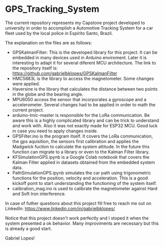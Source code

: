 # GPS_Tracking_System

The current repository represents my Capstone project developed to university in order to accomplish a Automotive Tracking System for a car fleet used by the local police in Espírito Santo, Brazil. 

The explanation on the files are as follows:
- GPSKalmanFilter: This is the developed library for this project. It can be embedded in many devices used in Arduino enviroment. Later it is interesting to adapt it for several diferent MCU architecture. The link to the repository itself is: https://github.com/gabrielbklopes/GPSKalmanFilter
- HMC5883L is the library to access the magnetometer. Some changes were applied.
- Haversine is the library that calculates the distance between two points in the globe and the bearing angle.
- MPU6050 access the sensor that incorporates a gyroscope and a accelerometer. Several changes had to be applied in order to math the current project.
- arduino-lmic-master is responsible for the LoRa communication. Be aware this is a highly complicated library and can be trick to understand and work with. Also it was not exactly made for ESP32 MCU. Good luck in case you need to apply changes inside.
- GPSFilter.ino is the program itself. It covers the LoRa communication, the gps aquisition, the sensors first calibration and applies the Madgwick fuction to calculate the system attitude. In the future this function can migrate to a library or even to the Kalman Filter library.
- KFSimulationGPS.ipynb is a Google Colab notebook that covers the Kalman Filter applied in datasets obtained from the embedded system data.
- PathSimulationGPS.ipynb simulates the car path using trigonometric functions for the position, velocity and acceleration. This is a good kickoff point to start understanding the functioning of the system itself.
- calibration_mag.ino is used to calibrate the magnetometer against Hard and Soft Iron interference.

In case of futher questions about this project fill free to reach me out on LinkedIn: https://www.linkedin.com/in/gabrielbklopes/

Notice that this project doesn't work perfectly and I stoped it when the system presented a ok behavior. Many improviments are necessary but this is already a good start.

Gabriel Lopes!

